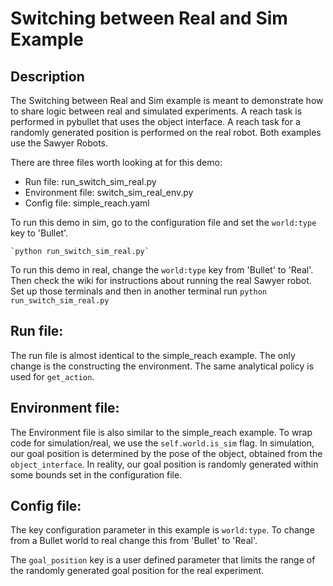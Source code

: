 # Switching between Real and Sim Example

## Description
The Switching between Real and Sim example is meant to demonstrate how to share logic between real and simulated experiments. A reach task is performed in pybullet that uses the object interface. A reach task for a randomly generated position is performed on the real robot. Both examples use the Sawyer Robots.

There are three files worth looking at for this demo:
* Run file: run_switch_sim_real.py
* Environment file: switch_sim_real_env.py
* Config file: simple_reach.yaml

To run this demo in sim, go to the configuration file and set the `world:type` key to 'Bullet'.

    `python run_switch_sim_real.py`

To run this demo in real, change the `world:type` key from 'Bullet' to 'Real'. Then check the wiki for instructions about running the real Sawyer robot. Set up those terminals and then in another terminal run
    `python run_switch_sim_real.py`

## Run file:
The run file is almost identical to the simple_reach example. The only change is the constructing the environment. The same analytical policy is used for `get_action`.

## Environment file:
The Environment file is also similar to the simple_reach example. To wrap code for simulation/real, we use the `self.world.is_sim` flag. In simulation, our goal position is determined by the pose of the object, obtained from the `object_interface`. In reality, our goal position is randomly generated within some bounds set in the configuration file.

## Config file:
The key configuration parameter in this example is `world:type`. To change from a Bullet world to real change this from 'Bullet' to 'Real'.

The `goal_position` key is a user defined parameter that limits the range of the randomly generated goal position for the real experiment.


